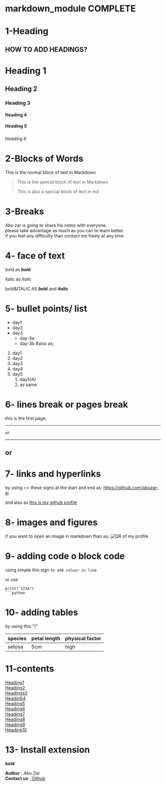 # markdown_module COMPLETE

# 1-Heading 
## HOW TO ADD HEADINGS?
# Heading 1
## Heading 2
### Heading 3
#### Heading 4
##### Heading 5
###### Heading 6

# 2-Blocks of Words
This is the normal block of text in Markdown

> This is the special block of text in Markdown
>
>This is also a special block of tect in md
# 3-Breaks
Abu zar is going to share his notes with everyone.\
please take advantage as much as you can to learn better.\
if you feel any difficulty than contact me freely at any time

# 4- face of text
bold as __bold__

italic as _italic_

bold&ITALIC AS ***bold*** and ***italic*** 

# 5- bullet points/ list
- day1
- day2
- day3
  - day-3a
  - day-3b
#also as;
1. day1
2. day2
3. day3
4. day4
5. day5
   1. day5(A)
   2. as same

# 6- lines break or pages break

this is the first page.
___
or

***

or
--- 

# 7- links and hyperlinks
by using <> these signs at the start and end  as;
<https://github.com/abuzar-ai>

and also as
[this is my github profile](https://github.com/abuzar-ai) 

# 8- images and figures 
 if you want to open an image in markdown than as;
 ![QR of my profile](qr.png)

# 9- adding code o block code 
using simple this sign `to add colour in line`

or use 

``````
print("1234")
```python
``````

# 10- adding tables 
by using this  "|"

| species | petal length | physical factor|
| ------- | ------------ | ---------------|
| setosa   |        5cm    |      high     


# 11-contents
[Heading1](#1-heading1--)\
[Heading2](#2-blocks-of-words)\
[Headings3](#3-breaks)\
[HeadinG4](#4--face-of-text)\
[Heading5](#5--bullet-points-list)\
[Heading6](#6--lines-break-or-pages-break)\
[Heading7](#7--links-and-hyperlinks)\
[Heading8](#8--images-and-figures)\
[Heading9](#9--adding-code-o-block-code)\
[Heading10](#10--adding-tables)

# 13- Install extension



**bold**


**Author** : _*Abu* *Zar*_\
**Contact us** :[ Github](https://github.com/abuzar-ai)
